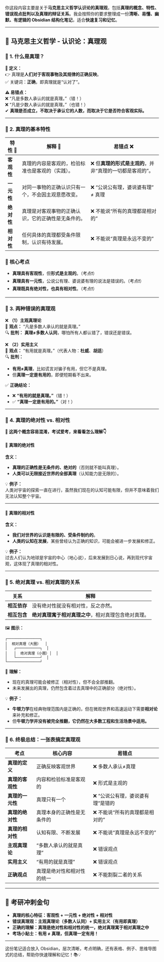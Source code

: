 你这段内容主要是关于**马克思主义哲学认识论的真理观**，包括**真理的概念、特性、错误观点批判以及真理的辩证关系**。我会按照你的要求整理成一份**清晰、易懂、幽默、有逻辑的 Obsidian 结构化笔记**，适合**快速复习和记忆**。

---

## 🌟 **马克思主义哲学 - 认识论：真理观**

### 📌 **1. 什么是真理？**

**📖 定义：**  
👉 真理是**人们对于客观事物及其规律的正确反映**。  
✅ 关键词：**正确**，即真理就是“认对了”。

**⚠️ 易错点：**  
❌ “凡是多数人承认的就是真理。”（错！）  
❌ “凡是少数人承认的就是真理。”（也错！）  
✔ **真理是否成立，不取决于承认它的人数，而取决于它是否符合客观实际。**

---

### 📌 **2. 真理的基本特性**

|特性 🧐|解释 📝|易错点 ❌|
|---|---|---|
|**客观性**|真理的内容是客观的，检验标准也是客观的（实践）。|❌ 但**真理的形式是主观的**，并非“真理的一切都是客观的”。|
|**一元性**|对同一事物的正确认识只有一个，不会因主观意愿改变。|❌ “公说公有理，婆说婆有理” ≠ 真理|
|**绝对性**|真理是对客观事物的正确认识，它的正确性是无条件的。|❌ 不能说“所有的真理都是相对的”|
|**相对性**|任何具体的真理都受条件限制，认识有待发展。|❌ 不能说“真理是永远不变的”|

### 🎯 **核心考点**

- **真理具有客观性**，但**形式是主观的**。（考点❗）
- **真理具有一元性**，公说公有理、婆说婆有理的说法是错误的。（考点❗）
- **真理既具有绝对性，也具有相对性**。（考点❗）

---

### 📌 **3. 两种错误的真理观**

❌ **（1）主观真理论**  
📝 **观点：** “凡是多数人承认的就是真理。”  
🔍 **批判：** **真理≠多数人认同**，哪怕所有人都认错了，错误还是错误。

❌ **（2）实用主义**  
📝 **观点：** “有用就是真理。”（代表人物：**杜威**、**胡适**）  
🔍 **批判：**

- **有用≠真理**，比如谎言对骗子有用，但它不是真理。
- 但**真理一定是有用的**，即便短期看不出来。

✅ **正确结论：**

- ❌ **“有用的就是真理。”**（错！）
- ✅ **“真理一定是有用的。”**（对！）

---

### 📌 **4. 真理的绝对性 vs. 相对性**

**🤔 这两个概念容易混淆，考试爱考，来看看怎么理解👇**

#### **📌 真理的绝对性**

**含义：**

- **真理的正确性是无条件的、绝对的**（否则就不能叫真理）。
- **人类可以无限接近世界的全部真理**（认知能力是无限的）。

💡 **例子：**  
人类对宇宙的探索一直在进行，虽然我们现在的认知可能有限，但并不意味着我们无法认知整个宇宙。

---

#### **📌 真理的相对性**

**含义：**

- **我们对世界的认识是有限的、受条件制约的**。
- **人类的认知在发展**，某些曾经认为正确的知识，可能会被进一步发展和修正。

💡 **例子：**  
过去人们认为地球是宇宙的中心（地心说），后来发展到日心说，再到现代宇宙观，这体现了真理的相对性。

---

### 📌 **5. 绝对真理 vs. 相对真理的关系**

|**关系**|**解释**|
|---|---|
|**相互依存**|没有绝对性就没有相对性，反之亦然。|
|**相互包含**|**绝对真理寓于相对真理之中**，相对真理包含绝对真理。|

🖼 **图示：**

```
┌───────────────┐
│  相对真理（大圈）  │
│   ┌───────────┐  │
│   │  绝对真理（小圈）│  │
│   └───────────┘  │
└───────────────┘
```

📌 **理解：**

- 现在的真理可能会被修正（相对性），但不会全部推翻。
- 未来发展出的真理，仍然包含着过去真理中的正确部分（绝对性）。

💡 **例子：**

- **牛顿力学**在经典物理范围内是正确的，但在微观世界和高速运动下需要**相对论**来补充和修正。
- 但**牛顿力学并没有被完全推翻，它仍然在大多数工程和生活场景中适用。**

---

### 📌 **6. 终极总结：一张表搞定真理观**

|**考点**|**核心内容**|**易错点**|
|---|---|---|
|**真理的定义**|正确反映客观世界|❌ 多数人承认≠真理|
|**真理的客观性**|内容和检验标准是客观的|❌ 形式是主观的|
|**真理的一元性**|真理只有一个|❌ “公说公有理，婆说婆有理”是错的|
|**真理的绝对性**|真理本身的正确性是无条件的|❌ 不能说“所有的真理都是相对的”|
|**真理的相对性**|认知有限、不断发展|❌ 不能说“真理是永远不变的”|
|**主观真理论**|“多数人承认的就是真理”|❌ 错误观点|
|**实用主义**|“有用的就是真理”|❌ 错误观点|
|**正确观点**|真理是绝对性和相对性的统一|❌ 不能割裂二者的关系|

---

## 🎯 **考研冲刺金句**

- **真理的核心特征：客观性 + 一元性 + 绝对性 + 相对性**
- **错误真理观：主观真理论（多数人认同）+ 实用主义（有用即真理）**
- **正确的理解：真理是绝对性和相对性的统一，绝对真理寓于相对真理之中**
- **考场小贴士：有用 ≠ 真理，但真理一定有用！**

---

这份笔记适合放入 Obsidian，层次清晰，考点明确，还有表格、例子、思维导图式的总结，帮助你快速理解和记忆！📚💡